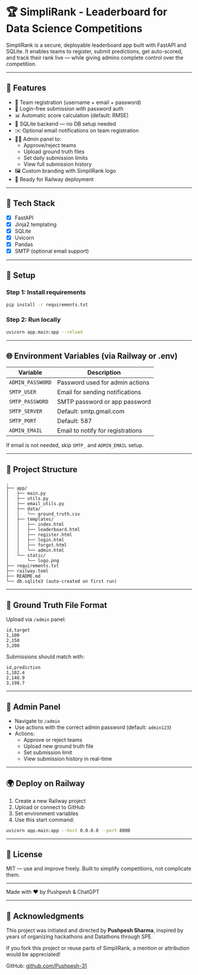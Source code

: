 # 🏆 SimpliRank - Leaderboard for Data Science Competitions

SimpliRank is a secure, deployable leaderboard app built with FastAPI and SQLite. It enables teams to register, submit predictions, get auto-scored, and track their rank live — while giving admins complete control over the competition.

---

## 🚀 Features

- 📝 Team registration (username + email + password)
- 🔐 Login-free submission with password auth
- 📊 Automatic score calculation (default: RMSE)
- 🧮 SQLite backend — no DB setup needed
- ✉️ Optional email notifications on team registration
- 👩‍💼 Admin panel to:
  - Approve/reject teams
  - Upload ground truth files
  - Set daily submission limits
  - View full submission history
- 🖼️ Custom branding with SimpliRank logo
- 🧾 Ready for Railway deployment

---

## 🧰 Tech Stack

- [x] FastAPI
- [x] Jinja2 templating
- [x] SQLite
- [x] Uvicorn
- [x] Pandas
- [x] SMTP (optional email support)

---

## 🧪 Setup

### Step 1: Install requirements
```bash
pip install -r requirements.txt
```

### Step 2: Run locally
```bash
uvicorn app.main:app --reload
```

---

## 🌐 Environment Variables (via Railway or .env)

| Variable         | Description                        |
|------------------|------------------------------------|
| `ADMIN_PASSWORD` | Password used for admin actions    |
| `SMTP_USER`      | Email for sending notifications    |
| `SMTP_PASSWORD`  | SMTP password or app password      |
| `SMTP_SERVER`    | Default: smtp.gmail.com            |
| `SMTP_PORT`      | Default: 587                       |
| `ADMIN_EMAIL`    | Email to notify for registrations  |

If email is not needed, skip `SMTP_` and `ADMIN_EMAIL` setup.

---

## 📂 Project Structure

```
.
├── app/
│   ├── main.py
│   ├── utils.py
│   ├── email_utils.py
│   ├── data/
│   │   └── ground_truth.csv
│   ├── templates/
│   │   ├── index.html
│   │   ├── leaderboard.html
│   │   ├── register.html
│   │   ├── login.html
│   │   ├── forgot.html
│   │   └── admin.html
│   └── static/
│       └── logo.png
├── requirements.txt
├── railway.toml
├── README.md
└── db.sqlite3 (auto-created on first run)
```

---

## 🧠 Ground Truth File Format

Upload via `/admin` panel:

```csv
id,target
1,100
2,150
3,200
```

Submissions should match with:

```csv
id,prediction
1,102.4
2,148.9
3,198.7
```

---

## 🧭 Admin Panel

- Navigate to `/admin`
- Use actions with the correct admin password (default: `admin123`)
- Actions:
  - Approve or reject teams
  - Upload new ground truth file
  - Set submission limit
  - View submission history in real-time

---

## 🌍 Deploy on Railway

1. Create a new Railway project
2. Upload or connect to GitHub
3. Set environment variables
4. Use this start command:

```bash
uvicorn app.main:app --host 0.0.0.0 --port 8000
```

---

## 📄 License

MIT — use and improve freely. Built to simplify competitions, not complicate them.

---

Made with ❤️ by Pushpesh & ChatGPT

---

## 🙌 Acknowledgments

This project was initiated and directed by **Pushpesh Sharma**, inspired by years of organizing hackathons and Datathons through SPE.

If you fork this project or reuse parts of SimpliRank, a mention or attribution would be appreciated!

GitHub: [github.com/Pushpesh-31](https://github.com/Pushpesh-31)
